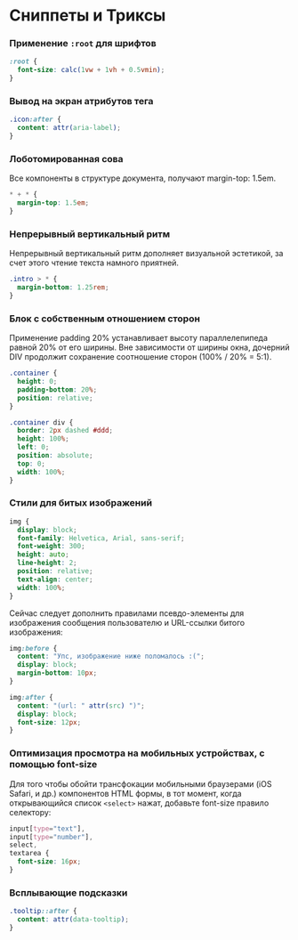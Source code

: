 # Сниппеты и Триксы

### Применение `:root` для шрифтов

```css
:root {
  font-size: calc(1vw + 1vh + 0.5vmin);
}
```

### Вывод на экран атрибутов тега

```css
.icon:after {
  content: attr(aria-label);
}
```

### Лоботомированная сова

Все компоненты в структуре документа, получают margin-top: 1.5em.

```css
* + * {
  margin-top: 1.5em;
}
```

### Непрерывный вертикальный ритм

Непрерывный вертикальный ритм дополняет визуальной эстетикой, за счет этого чтение текста намного приятней.

```css
.intro > * {
  margin-bottom: 1.25rem;
}
```

### Блок с собственным отношением сторон

Применение padding 20% устанавливает высоту параллелепипеда равной 20% от его ширины. Вне зависимости от ширины окна, дочерний DIV продолжит сохранение соотношение сторон (100% / 20% = 5:1).

```css
.container {
  height: 0;
  padding-bottom: 20%;
  position: relative;
}

.container div {
  border: 2px dashed #ddd;
  height: 100%;
  left: 0;
  position: absolute;
  top: 0;
  width: 100%;
}
```

### Стили для битых изображений

```css
img {
  display: block;
  font-family: Helvetica, Arial, sans-serif;
  font-weight: 300;
  height: auto;
  line-height: 2;
  position: relative;
  text-align: center;
  width: 100%;
}
```

Сейчас следует дополнить правилами псевдо-элементы для изображения сообщения пользователю и URL-ссылки битого изображения:

```css
img:before {
  content: "Упс, изображение ниже поломалось :(";
  display: block;
  margin-bottom: 10px;
}

img:after {
  content: "(url: " attr(src) ")";
  display: block;
  font-size: 12px;
}
```

### Оптимизация просмотра на мобильных устройствах, с помощью font-size

Для того чтобы обойти трансфокации мобильными браузерами (iOS Safari, и др.) компонентов HTML формы, в тот момент, когда открывающийся список `<select>` нажат, добавьте font-size правило селектору:

```css
input[type="text"],
input[type="number"],
select,
textarea {
  font-size: 16px;
}
```

### Всплывающие подсказки

```css
.tooltip::after {
  content: attr(data-tooltip);
}
```
